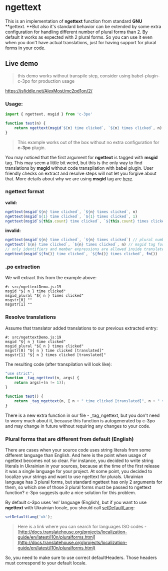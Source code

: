 # ngettext

This is an implementation of **ngettext** function from standard **GNU** **gettext. **But also it's standard behavior can be extended by some extra configuration for handling different number of plural forms than 2. By default it works as expected with 2 plural forms. So you can use it even when you don't have actual translations, just for having support for plural forms in your code.

## Live demo
> this demo works without transpile step, consider using babel-plugin-c-3po for production usage

https://jsfiddle.net/AlexMost/mc2pd1on/2/

### Usage:

```js
import { ngettext, msgid } from 'c-3po'

function test(n) {
    return ngettext(msgid`${n} time clicked`, `${n} times clicked`, n)
}
```

> This example works out of the box without no extra configuration for **c-3po** plugin.

You may noticed that the first argument for **ngettext** is tagged with **msgid** tag. 
This may seem a little bit weird, but this is the only way to find translations by **msgid** without code transpilation with babel plugin. 
User friendly checks on extract and resolve steps will not let you forgive about that.
More details about why we are using **msgid** tag are [here](why-use-msgid-for-ngettext.md).

### ngettext format

**valid:**

```js
ngettext(msgid`${n} time clicked`, `${n} times clicked`, n)
ngettext(msgid`${1} time clicked`, `${1} times clicked`, 1)
ngettext(msgid`${this.count} time clicked`, `${this.count} times clicked`, this.count)
```

**invalid:**

```js
ngettext(msgid`${n} time clicked`, `${n} times clicked`) // plural number argument is missing
ngettext(`${n} time clicked`, `${n} times clicked`, n) // msgid tag for the first argument is missing
// only identifiers and member expressions are allowed inside translated templates.
ngettext(msgid`${fn()} time clicked`, `${fn()} times clicked`, fn())
```

### .po extraction

We will extract this from the example above:

```
#: src/ngettextDemo.js:19
msgid "${ n } time clicked"
msgid_plural "${ n } times clicked"
msgstr[0] ""
msgstr[1] ""
```

### Resolve translations

Assume that translator added translations to our previous extracted entry:

```
#: src/ngettextDemo.js:19
msgid "${ n } time clicked"
msgid_plural "${ n } times clicked"
msgstr[0] "${ n } time clicked [translated]"
msgstr[1] "${ n } times clicked [translated]"
```

The resulting code \(after transpilation will look like\):

```js
"use strict";
function _tag_ngettext(n, args) { 
    return args[+(n != 1)];
}

function test() {
    return _tag_ngettext(n, [ n + " time clicked [translated]", n + " times clicked [translated]" ]));
}
```

There is a new extra function in our file - \_tag\_ngettext, but you don't need to worry much about it, because this function is autogenerated by c-3po and may change in future without requiring any changes to your code.

### Plural forms that are different from default \(English\)

There are cases when your source code uses string literals from some different language 
than English. And here is the point when usage of ngettext becomes not so clear. 
For instance, you decided to write string literals in Ukrainian in your sources, 
because at the time of the first release it was a single language for your project. 
At some point, you decided to localize your strings and want to use ngettext for plurals. 
Ukrainian language has 3 plural forms, but standard ngettext has only 2 arguments for them, 
so which one of those 3 plural forms must be passed to ngettext function? 
c-3po suggests quite a nice solution for this problem.

By default c-3po uses 'en' language (English), but if you want to use **ngettext** with Ukrainian locale, you should call [setDefaultLang](#configuration-c-3po-lib.html#setdefaultlang-string-lang):

```js
setDefaultLang('uk');
```

> Here is a link where you can search for languages ISO codes - [http://docs.translatehouse.org/projects/localization-guide/en/latest/l10n/pluralforms.html](http://docs.translatehouse.org/projects/localization-guide/en/latest/l10n/pluralforms.html)

So, you need to make sure to use correct defaultHeaders. Those headers must correspond to your default locale.
